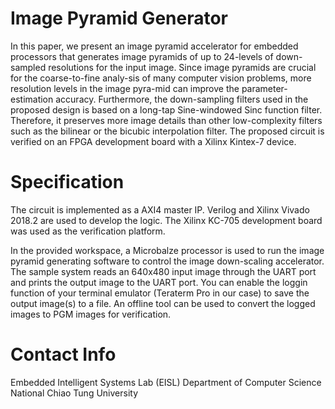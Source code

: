 # Image Pyramid Generator

In this paper, we present an image pyramid accelerator for embedded processors that generates image pyramids of up to 24-levels of down-sampled resolutions for the input image. Since image pyramids are crucial for the coarse-to-fine analy-sis of many computer vision problems, more resolution levels in the image pyra-mid can improve the parameter-estimation accuracy. Furthermore, the down-sampling filters used in the proposed design is based on a long-tap Sine-windowed Sinc function filter. Therefore, it preserves more image details than other low-complexity filters such as the bilinear or the bicubic interpolation filter. The proposed circuit is verified on an FPGA development board with a Xilinx Kintex-7 device.

# Specification
The circuit is implemented as a AXI4 master IP. Verilog and Xilinx Vivado 2018.2 are used to develop the logic. The Xilinx KC-705 development board was used as the verification platform.

In the provided workspace, a Microbalze processor is used to run the image pyramid generating software to control the image down-scaling accelerator. The sample system reads an 640x480 input image through the UART port and prints the output image to the UART port. You can enable the loggin function of your terminal emulator (Teraterm Pro in our case) to save the output image(s) to a file. An offline tool can be used to convert the logged images to PGM images for verification.

# Contact Info
Embedded Intelligent Systems Lab (EISL)
Department of Computer Science
National Chiao Tung University
